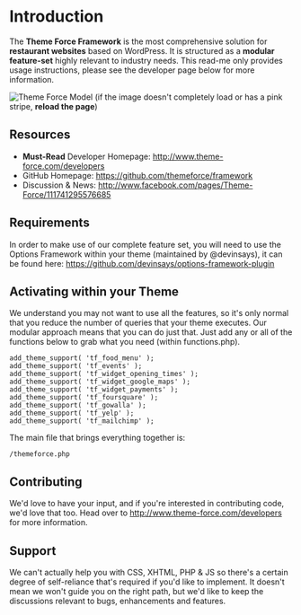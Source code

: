 # Introduction

The **Theme Force Framework** is the most comprehensive solution for **restaurant websites** based on WordPress. It is
structured as a **modular feature-set** highly relevant to industry needs. This read-me only provides usage instructions, please see the developer page below for more information.

![Theme Force Model](http://www.theme-force.com/tf-model.jpg)
(if the image doesn't completely load or has a pink stripe, **reload the page**)

## Resources

* **Must-Read** Developer Homepage: http://www.theme-force.com/developers
* GitHub Homepage: https://github.com/themeforce/framework
* Discussion & News: http://www.facebook.com/pages/Theme-Force/111741295576685

## Requirements

In order to make use of our complete feature set, you will need to use the Options Framework within your theme 
(maintained by @devinsays), it can be found here: https://github.com/devinsays/options-framework-plugin

## Activating within your Theme

We understand you may not want to use all the features, so it's only normal that you reduce the number of queries
that your theme executes. Our modular approach means that you can do just that. Just add any or all of the functions below to grab what you need (within functions.php).

	add_theme_support( 'tf_food_menu' );
	add_theme_support( 'tf_events' );
	add_theme_support( 'tf_widget_opening_times' );
	add_theme_support( 'tf_widget_google_maps' );
	add_theme_support( 'tf_widget_payments' );
	add_theme_support( 'tf_foursquare' );
	add_theme_support( 'tf_gowalla' );
	add_theme_support( 'tf_yelp' );
	add_theme_support( 'tf_mailchimp' );
	
The main file that brings everything together is:

	/themeforce.php

## Contributing

We'd love to have your input, and if you're interested in contributing code, we'd love that too. Head over to http://www.theme-force.com/developers for more information.
	
## Support

We can't actually help you with CSS, XHTML, PHP & JS so there's a certain degree of self-reliance that's required if you'd like to implement. It doesn't mean we won't guide you on the right path, but we'd like to keep the discussions relevant to bugs, enhancements and features.